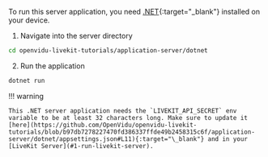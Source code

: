 To run this server application, you need [.NET](https://dotnet.microsoft.com/en-us/download){:target="\_blank"} installed on your device.

1. Navigate into the server directory
```bash
cd openvidu-livekit-tutorials/application-server/dotnet
```
2. Run the application
```bash
dotnet run
```

!!! warning

    This .NET server application needs the `LIVEKIT_API_SECRET` env variable to be at least 32 characters long. Make sure to update it [here](https://github.com/OpenVidu/openvidu-livekit-tutorials/blob/b97db7278227470fd386337ffde49b2458315c6f/application-server/dotnet/appsettings.json#L11){:target="\_blank"} and in your [LiveKit Server](#1-run-livekit-server).
